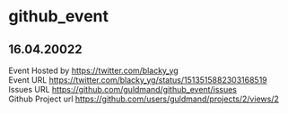 # github_event

## 16.04.20022
Event Hosted by https://twitter.com/blacky_yg <br>
Event URL https://twitter.com/blacky_yg/status/1513515882303168519 <br>
Issues URL https://github.com/guldmand/github_event/issues <br>
Github Project url https://github.com/users/guldmand/projects/2/views/2 <br>
